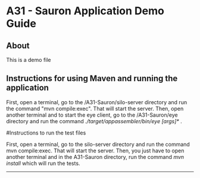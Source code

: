 # A31 - Sauron Application Demo Guide

## About

This is a demo file 

## Instructions for using Maven and running the application

First, open a terminal, go to the /A31-Sauron/silo-server directory and run the command "mvn compile:exec". That will start the server.
Then, open another terminal and to start the eye client, go to the /A31-Sauron/eye directory and run the command _./target/appassembler/bin/eye [args]*_ .

#Instructions to run the test files

First, open a terminal, go to the silo-server directory and run the command mvn compile:exec. That will start the server.
Then, you just have to open another terminal and in the A31-Sauron directory, run the command _mvn install_ which will run the tests.



----

